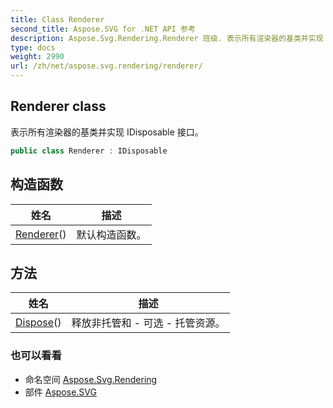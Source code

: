 ```yaml
---
title: Class Renderer
second_title: Aspose.SVG for .NET API 参考
description: Aspose.Svg.Rendering.Renderer 班级. 表示所有渲染器的基类并实现 IDisposable 接口
type: docs
weight: 2990
url: /zh/net/aspose.svg.rendering/renderer/
---
```

## Renderer class

表示所有渲染器的基类并实现 IDisposable 接口。

```csharp
public class Renderer : IDisposable
```

## 构造函数

| 姓名 | 描述 |
| --- | --- |
| [Renderer](renderer/)() | 默认构造函数。 |

## 方法

| 姓名 | 描述 |
| --- | --- |
| [Dispose](../../aspose.svg.rendering/renderer/dispose/)() | 释放非托管和 - 可选 - 托管资源。 |

### 也可以看看

* 命名空间 [Aspose.Svg.Rendering](../../aspose.svg.rendering/)
* 部件 [Aspose.SVG](../../)


